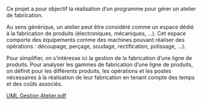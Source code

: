 Ce projet a pour objectif la réalisation d’un programme pour gérer un atelier de
fabrication.

Au sens générique, un atelier peut être considéré comme un espace dédié à la
fabrication de produits (électroniques, mécaniques, …). Cet espace comporte des
équipements comme des machines pouvant réaliser des opérations : découpage,
perçage, soudage, rectification, polissage, …).

Pour simplifier, on s’intéresse ici la gestion de la fabrication d’une ligne de produits.
Pour analyser les gammes de fabrication d’une ligne de produits, on définit pour les
différents produits, les opérations et les postes nécessaires à la réalisation de leur
fabrication en tenant compte des temps et des coûts associés.

[UML Gestion Atelier.pdf](https://github.com/user-attachments/files/19366501/UML.Gestion.Atelier.pdf)
